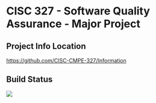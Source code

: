 CISC 327 - Software Quality Assurance - Major Project
=====================================================

Project Info Location
---------------------
https://github.com/CISC-CMPE-327/Information

Build Status
------------
[![](https://github.com/nilstuerling/CISC-327-Web-Project/workflows/CISC%20327%20Web%20Application/badge.svg)]()

